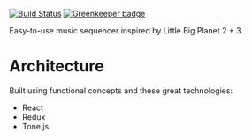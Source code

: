 [![Build Status](https://travis-ci.org/aria-app/aria.svg?branch=master)](https://travis-ci.org/aria-app/aria)
[![Greenkeeper badge](https://badges.greenkeeper.io/nickjohnson-dev/aria.svg)](https://greenkeeper.io/)

Easy-to-use music sequencer inspired by Little Big Planet 2 + 3.

# Architecture

Built using functional concepts and these great technologies:

- React
- Redux
- Tone.js
